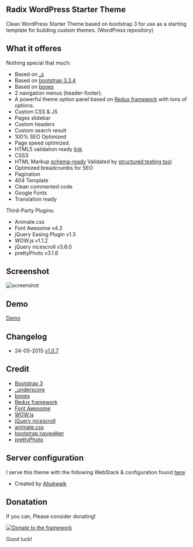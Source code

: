 ## Radix WordPress Starter Theme
Clean WordPress Starter Theme based on bootstrap 3 for use as a starting template for building custom themes. (WordPress repository)

## What it offeres
Nothing special that much:

* Based on [_s](https://github.com/Automattic/_s)
* Based on [bootstrap 3.3.4](http://twitter.github.com/bootstrap/)
* Based on [bones](https://github.com/eddiemachado/bones)
* 2 navigation menus (header-footer).
* A powerful theme option panel based on [Redux framework](https://github.com/ReduxFramework/redux-framework) with tons of options.
* Custom CSS & JS
* Pages slidebar
* Custom headers
* Custom search result
* 100% SEO Optimized
* Page speed optimized.
* HTML5 validation ready [link](http://validator.w3.org/check?uri=http%3A%2F%2Fstarter.radixtheme.com%2F&charset=%28detect+automatically%29&doctype=Inline&group=0)
* CSS3
* HTML Markup [schema-ready](https://support.google.com/webmasters/answer/99170?hl=en) Validated by [structured testing tool](https://developers.google.com/structured-data/testing-tool/)
* Optimized breadcrumbs for SEO
* Pagination
* 404 Template
* Clean commented code
* Google Fonts
* Translation ready

Third-Party Plugins:

* Animate.css
* Font Awesome v4.3
* jQuery Easing Plugin v1.3
* WOW.js v1.1.2
* jQuery nicescroll v3.6.0
* prettyPhoto v3.1.6


## Screenshot
![screenshot](http://cdn.croti.com/Radix-screenshot.png)

## Demo
[Demo](http://starter.radixtheme.com/)

## Changelog
* 24-05-2015 [v1.0.7](https://github.com/abukwaik/Radix/blob/master/CHANGELOG.md#106)

## Credit

* [Bootstrap 3](https://github.com/twbs/bootstrap)
* [_underscore](https://github.com/Automattic/_s)
* [bones](https://github.com/eddiemachado/bones)
* [Redux framework](https://github.com/ReduxFramework/redux-framework)
* [Font Awesome](http://fortawesome.github.io/Font-Awesome/)
* [WOW.js](https://github.com/matthieua/WOW)
* [jQuery nicescroll](https://github.com/inuyaksa/jquery.nicescroll)
* [animate.css](http://daneden.github.io/animate.css/)
* [bootstrap navwalker](https://github.com/twittem/wp-bootstrap-navwalker)
* [prettyPhoto](https://github.com/scaron/prettyphoto)

## Server configuration
I serve this theme with the following WebStack & configuration found [here](https://github.com/abukwaik/wordpress-nginx-small-vps)

* Created by [Abukwaik](https://github.com/abukwaik/)

## Donatation ##

If you can, Please consider donating!

[![Donate to the framework](https://www.paypalobjects.com/en_US/i/btn/btn_donateCC_LG.gif "Donate to the rookie")](https://www.paypal.com/cgi-bin/webscr?cmd=_s-xclick&hosted_button_id=JUXUWMEFUEJPW)


Good luck!
